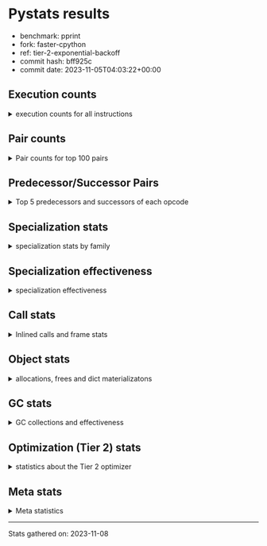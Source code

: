 
# Pystats results

- benchmark: pprint
- fork: faster-cpython
- ref: tier-2-exponential-backoff
- commit hash: bff925c
- commit date: 2023-11-05T04:03:22+00:00

## Execution counts

<details>
<summary> execution counts for all instructions </summary>

|Name | Count | Self | Cumulative | Miss ratio | 
|---|---:|---:|---:|---:|
| LOAD_FAST | 4,512,017,180 | 19.2% | 19.2% |  |
| STORE_FAST | 2,128,006,520 | 9.0% | 28.2% |  |
| LOAD_GLOBAL_BUILTIN | 1,904,005,020 | 8.1% | 36.3% |  |
| LOAD_CONST | 1,560,004,300 | 6.6% | 42.9% |  |
| POP_JUMP_IF_FALSE | 1,432,004,660 | 6.1% | 49.0% |  |
| TO_BOOL_BOOL | 1,304,001,760 | 5.5% | 54.5% |  |
| LOAD_FAST_LOAD_FAST | 1,120,006,420 | 4.8% | 59.3% |  |
| RETURN_VALUE | 704,000,560 | 3.0% | 62.3% |  |
| POP_JUMP_IF_TRUE | 648,000,480 | 2.8% | 65.0% |  |
| CALL_BUILTIN_FAST | 624,002,240 | 2.7% | 67.7% |  |
| CALL_BUILTIN_O | 568,000,880 | 2.4% | 70.1% |  |
| RESUME_CHECK | 552,002,580 | 2.3% | 72.4% |  |
| CALL_PY_EXACT_ARGS | 384,002,320 | 1.6% | 74.1% |  |
| LOAD_ATTR_METHOD_WITH_VALUES | 376,002,720 | 1.6% | 75.7% |  |
| POP_TOP | 368,001,260 | 1.6% | 77.2% |  |
| BUILD_TUPLE | 360,000,160 | 1.5% | 78.8% |  |
| LOAD_ATTR | 336,087,040 | 1.4% | 80.2% |  |
| LOAD_GLOBAL_MODULE | 312,000,900 | 1.3% | 81.5% |  |
| UNPACK_SEQUENCE_TUPLE | 311,999,940 | 1.3% | 82.8% |  |
| CONTAINS_OP | 288,001,460 | 1.2% | 84.1% |  |
| ENTER_EXECUTOR | 263,998,420 | 1.1% | 85.2% |  |
| PUSH_NULL | 256,001,340 | 1.1% | 86.3% |  |
| IS_OP | 240,000,560 | 1.0% | 87.3% |  |
| LOAD_ATTR_INSTANCE_VALUE | 232,000,660 | 1.0% | 88.3% |  |
| CALL_TYPE_1 | 192,000,780 | 0.8% | 89.1% |  |
| INTERPRETER_EXIT | 168,000,160 | 0.7% | 89.8% |  |
| LOAD_ATTR_METHOD_NO_DICT | 128,000,160 | 0.5% | 90.3% |  |
| EXTENDED_ARG | 120,000,160 | 0.5% | 90.9% |  |
| FOR_ITER_LIST | 112,582,340 | 0.5% | 91.3% | 27.4% |
| RETURN_CONST | 104,000,240 | 0.4% | 91.8% |  |
| CALL_METHOD_DESCRIPTOR_O | 104,000,180 | 0.4% | 92.2% |  |
| CALL | 96,027,540 | 0.4% | 92.6% |  |
| BINARY_OP | 96,025,120 | 0.4% | 93.0% |  |
| BINARY_OP_ADD_INT | 96,000,320 | 0.4% | 93.4% |  |
| DELETE_SUBSCR | 96,000,240 | 0.4% | 93.8% |  |
| GET_ITER | 96,000,160 | 0.4% | 94.3% |  |
| BUILD_LIST | 96,000,160 | 0.4% | 94.7% |  |
| STORE_SUBSCR_DICT | 96,000,140 | 0.4% | 95.1% |  |
| COPY | 96,000,080 | 0.4% | 95.5% |  |
| TO_BOOL_NONE | 96,000,080 | 0.4% | 95.9% |  |
| FORMAT_SIMPLE | 96,000,000 | 0.4% | 96.3% |  |
| CONVERT_VALUE | 96,000,000 | 0.4% | 96.7% |  |
| STORE_ATTR_SLOT | 95,999,960 | 0.4% | 97.1% |  |
| BINARY_SUBSCR_TUPLE_INT | 95,999,920 | 0.4% | 97.5% |  |
| COMPARE_OP_INT | 80,000,160 | 0.3% | 97.9% |  |
| TO_BOOL | 72,019,860 | 0.3% | 98.2% |  |
| CALL_LEN | 56,000,020 | 0.2% | 98.4% |  |
| FOR_ITER_TUPLE | 48,582,340 | 0.2% | 98.6% | 63.5% |
| JUMP_FORWARD | 48,000,240 | 0.2% | 98.8% |  |
| BUILD_STRING | 48,000,000 | 0.2% | 99.0% |  |
| LOAD_ATTR_SLOT | 47,999,920 | 0.2% | 99.2% |  |
| STORE_FAST_STORE_FAST | 32,000,480 | 0.1% | 99.4% |  |
| CALL_METHOD_DESCRIPTOR_NOARGS | 32,000,080 | 0.1% | 99.5% |  |
| NOP | 24,000,620 | 0.1% | 99.6% |  |
| UNPACK_SEQUENCE_TWO_TUPLE | 24,000,280 | 0.1% | 99.7% |  |
| TO_BOOL_LIST | 24,000,120 | 0.1% | 99.8% |  |
| CALL_KW | 24,000,000 | 0.1% | 99.9% |  |
| BINARY_OP_SUBTRACT_INT | 16,000,300 | 0.1% | 100.0% |  |
| LOAD_ATTR_METHOD_LAZY_DICT | 8,000,160 | 0.0% | 100.0% |  |
| LOAD_GLOBAL | 2,560 | 0.0% | 100.0% |  |
| JUMP_BACKWARD | 1,680 | 0.0% | 100.0% |  |
| UNPACK_SEQUENCE | 360 | 0.0% | 100.0% |  |
| RESUME | 340 | 0.0% | 100.0% |  |
| COMPARE_OP | 320 | 0.0% | 100.0% |  |
| LOAD_DEREF | 320 | 0.0% | 100.0% |  |
| LOAD_ATTR_MODULE | 240 | 0.0% | 100.0% |  |
| STORE_SUBSCR | 200 | 0.0% | 100.0% |  |
| BINARY_SUBSCR | 160 | 0.0% | 100.0% |  |
| CALL_FUNCTION_EX | 160 | 0.0% | 100.0% |  |
| COPY_FREE_VARS | 160 | 0.0% | 100.0% |  |
| FOR_ITER | 160 | 0.0% | 100.0% |  |
| BINARY_OP_SUBTRACT_FLOAT | 120 | 0.0% | 100.0% |  |
| CHECK_EXC_MATCH | 80 | 0.0% | 100.0% |  |
| POP_EXCEPT | 80 | 0.0% | 100.0% |  |
| PUSH_EXC_INFO | 80 | 0.0% | 100.0% |  |
| BUILD_MAP | 80 | 0.0% | 100.0% |  |
| POP_JUMP_IF_NONE | 80 | 0.0% | 100.0% |  |
| STORE_ATTR | 80 | 0.0% | 100.0% |  |
| BINARY_OP_ADD_UNICODE | 60 | 0.0% | 100.0% |  |
| CALL_METHOD_DESCRIPTOR_FAST | 60 | 0.0% | 100.0% |  |
| LOAD_ATTR_NONDESCRIPTOR_WITH_VALUES | 60 | 0.0% | 100.0% |  |


</details>

## Pair counts

<details>
<summary> Pair counts for top 100 pairs </summary>

|Pair | Count | Self | Cumulative | 
|---|---:|---:|---:|
| LOAD_GLOBAL_BUILTIN LOAD_FAST | 1,208,003,520 | 5.1% | 5.1% |
| STORE_FAST LOAD_FAST | 1,056,003,560 | 4.5% | 9.6% |
| LOAD_FAST LOAD_GLOBAL_BUILTIN | 696,001,080 | 3.0% | 12.6% |
| TO_BOOL_BOOL POP_JUMP_IF_FALSE | 680,001,700 | 2.9% | 15.5% |
| POP_JUMP_IF_FALSE LOAD_GLOBAL_BUILTIN | 648,000,600 | 2.8% | 18.2% |
| STORE_FAST STORE_FAST | 608,000,000 | 2.6% | 20.8% |
| LOAD_FAST TO_BOOL_BOOL | 536,000,180 | 2.3% | 23.1% |
| TO_BOOL_BOOL POP_JUMP_IF_TRUE | 527,999,940 | 2.2% | 25.3% |
| LOAD_FAST CALL_BUILTIN_O | 520,000,680 | 2.2% | 27.5% |
| POP_JUMP_IF_FALSE LOAD_FAST | 496,002,520 | 2.1% | 29.6% |
| CALL_BUILTIN_FAST TO_BOOL_BOOL | 456,000,840 | 1.9% | 31.6% |
| LOAD_GLOBAL_BUILTIN CALL_BUILTIN_FAST | 456,000,840 | 1.9% | 33.5% |
| LOAD_FAST LOAD_CONST | 432,001,320 | 1.8% | 35.3% |
| LOAD_CONST LOAD_CONST | 408,000,920 | 1.7% | 37.1% |
| CALL_PY_EXACT_ARGS RESUME_CHECK | 384,002,320 | 1.6% | 38.7% |
| LOAD_FAST LOAD_ATTR_METHOD_WITH_VALUES | 376,002,460 | 1.6% | 40.3% |
| POP_TOP LOAD_FAST | 360,000,860 | 1.5% | 41.8% |
| BUILD_TUPLE RETURN_VALUE | 360,000,160 | 1.5% | 43.4% |
| RETURN_VALUE RETURN_VALUE | 312,000,080 | 1.3% | 44.7% |
| RETURN_VALUE UNPACK_SEQUENCE_TUPLE | 311,999,800 | 1.3% | 46.0% |
| UNPACK_SEQUENCE_TUPLE STORE_FAST | 303,999,880 | 1.3% | 47.3% |
| CONTAINS_OP POP_JUMP_IF_FALSE | 288,001,460 | 1.2% | 48.5% |
| LOAD_ATTR_METHOD_WITH_VALUES LOAD_FAST_LOAD_FAST | 264,002,480 | 1.1% | 49.6% |
| LOAD_FAST_LOAD_FAST LOAD_FAST_LOAD_FAST | 264,001,240 | 1.1% | 50.8% |
| LOAD_FAST_LOAD_FAST CALL_PY_EXACT_ARGS | 264,001,220 | 1.1% | 51.9% |
| LOAD_CONST STORE_FAST | 264,000,720 | 1.1% | 53.0% |
| POP_JUMP_IF_TRUE LOAD_FAST | 264,000,160 | 1.1% | 54.1% |
| POP_JUMP_IF_TRUE ENTER_EXECUTOR | 263,998,320 | 1.1% | 55.2% |
| LOAD_FAST PUSH_NULL | 256,001,020 | 1.1% | 56.3% |
| PUSH_NULL LOAD_FAST | 256,000,620 | 1.1% | 57.4% |
| CALL_BUILTIN_O POP_TOP | 256,000,360 | 1.1% | 58.5% |
| LOAD_ATTR IS_OP | 240,000,560 | 1.0% | 59.5% |
| LOAD_GLOBAL_BUILTIN LOAD_ATTR | 240,000,400 | 1.0% | 60.5% |
| STORE_FAST LOAD_GLOBAL_BUILTIN | 224,000,680 | 1.0% | 61.5% |
| LOAD_ATTR_INSTANCE_VALUE TO_BOOL_BOOL | 216,000,260 | 0.9% | 62.4% |
| LOAD_CONST BUILD_TUPLE | 216,000,000 | 0.9% | 63.3% |
| CALL_BUILTIN_O LOAD_CONST | 215,999,920 | 0.9% | 64.3% |
| RESUME_CHECK LOAD_FAST | 192,001,280 | 0.8% | 65.1% |
| RESUME_CHECK LOAD_GLOBAL_BUILTIN | 192,001,180 | 0.8% | 65.9% |
| LOAD_FAST CALL_TYPE_1 | 192,000,720 | 0.8% | 66.7% |
| CALL_TYPE_1 STORE_FAST | 192,000,720 | 0.8% | 67.5% |
| LOAD_GLOBAL_MODULE CONTAINS_OP | 192,000,720 | 0.8% | 68.3% |
| LOAD_FAST LOAD_GLOBAL_MODULE | 192,000,680 | 0.8% | 69.1% |
| IS_OP POP_JUMP_IF_FALSE | 192,000,400 | 0.8% | 70.0% |
| LOAD_FAST LOAD_ATTR_INSTANCE_VALUE | 184,000,820 | 0.8% | 70.7% |
| CALL_BUILTIN_FAST STORE_FAST | 168,001,200 | 0.7% | 71.5% |
| LOAD_CONST CALL_BUILTIN_FAST | 168,000,680 | 0.7% | 72.2% |
| CACHE RESUME_CHECK | 168,000,000 | 0.7% | 72.9% |
| LOAD_FAST CALL_PY_EXACT_ARGS | 120,000,740 | 0.5% | 73.4% |
| EXTENDED_ARG POP_JUMP_IF_FALSE | 120,000,160 | 0.5% | 73.9% |
| LOAD_FAST_LOAD_FAST LOAD_FAST | 112,001,360 | 0.5% | 74.4% |
| LOAD_FAST LOAD_FAST_LOAD_FAST | 112,000,280 | 0.5% | 74.9% |
| LOAD_ATTR_METHOD_WITH_VALUES LOAD_FAST | 112,000,240 | 0.5% | 75.3% |
| LOAD_FAST CALL_METHOD_DESCRIPTOR_O | 103,999,960 | 0.4% | 75.8% |
| LOAD_FAST LOAD_ATTR | 96,001,560 | 0.4% | 76.2% |
| LOAD_FAST_LOAD_FAST CONTAINS_OP | 96,000,700 | 0.4% | 76.6% |
| LOAD_CONST LOAD_FAST_LOAD_FAST | 96,000,620 | 0.4% | 77.0% |
| POP_JUMP_IF_FALSE LOAD_CONST | 96,000,620 | 0.4% | 77.4% |
| CALL_BUILTIN_O STORE_FAST | 96,000,600 | 0.4% | 77.8% |
| STORE_FAST LOAD_CONST | 96,000,320 | 0.4% | 78.2% |
| LOAD_ATTR STORE_FAST | 96,000,280 | 0.4% | 78.6% |
| LOAD_FAST_LOAD_FAST DELETE_SUBSCR | 96,000,240 | 0.4% | 79.0% |
| BINARY_OP LOAD_FAST_LOAD_FAST | 96,000,180 | 0.4% | 79.4% |
| BUILD_LIST STORE_FAST | 96,000,160 | 0.4% | 79.8% |
| LOAD_FAST GET_ITER | 96,000,160 | 0.4% | 80.3% |
| LOAD_FAST_LOAD_FAST BUILD_TUPLE | 96,000,160 | 0.4% | 80.7% |
| POP_JUMP_IF_FALSE LOAD_FAST_LOAD_FAST | 96,000,160 | 0.4% | 81.1% |
| STORE_FAST BUILD_LIST | 96,000,160 | 0.4% | 81.5% |
| BINARY_OP_ADD_INT STORE_FAST | 96,000,140 | 0.4% | 81.9% |
| LOAD_CONST BINARY_OP_ADD_INT | 96,000,120 | 0.4% | 82.3% |
| TO_BOOL_BOOL EXTENDED_ARG | 96,000,120 | 0.4% | 82.7% |
| POP_JUMP_IF_FALSE POP_TOP | 96,000,080 | 0.4% | 83.1% |
| CALL_METHOD_DESCRIPTOR_O BINARY_OP | 96,000,080 | 0.4% | 83.5% |
| LOAD_ATTR_METHOD_NO_DICT LOAD_FAST | 96,000,080 | 0.4% | 83.9% |
| STORE_SUBSCR_DICT LOAD_CONST | 96,000,080 | 0.4% | 84.3% |
| TO_BOOL_NONE POP_JUMP_IF_FALSE | 96,000,080 | 0.4% | 84.7% |
| LOAD_FAST_LOAD_FAST STORE_SUBSCR_DICT | 96,000,040 | 0.4% | 85.1% |
| CONVERT_VALUE FORMAT_SIMPLE | 96,000,000 | 0.4% | 85.6% |
| LOAD_CONST LOAD_ATTR_METHOD_NO_DICT | 96,000,000 | 0.4% | 86.0% |
| LOAD_FAST CONVERT_VALUE | 96,000,000 | 0.4% | 86.4% |
| LOAD_FAST COPY | 96,000,000 | 0.4% | 86.8% |
| LOAD_FAST TO_BOOL_NONE | 96,000,000 | 0.4% | 87.2% |
| RETURN_CONST INTERPRETER_EXIT | 96,000,000 | 0.4% | 87.6% |
| RESUME_CHECK LOAD_FAST_LOAD_FAST | 95,999,960 | 0.4% | 88.0% |
| STORE_ATTR_SLOT RETURN_CONST | 95,999,960 | 0.4% | 88.4% |
| LOAD_FAST_LOAD_FAST STORE_ATTR_SLOT | 95,999,920 | 0.4% | 88.8% |
| BINARY_SUBSCR_TUPLE_INT CALL | 95,999,920 | 0.4% | 89.2% |
| LOAD_GLOBAL_MODULE LOAD_FAST | 95,999,920 | 0.4% | 89.6% |
| COPY TO_BOOL_BOOL | 95,999,840 | 0.4% | 90.0% |
| LOAD_CONST BINARY_SUBSCR_TUPLE_INT | 95,999,840 | 0.4% | 90.4% |
| FOR_ITER_LIST STORE_FAST | 72,290,800 | 0.3% | 90.8% |
| LOAD_FAST TO_BOOL | 72,000,760 | 0.3% | 91.1% |
| TO_BOOL POP_JUMP_IF_TRUE | 72,000,260 | 0.3% | 91.4% |
| DELETE_SUBSCR LOAD_FAST | 72,000,160 | 0.3% | 91.7% |
| RETURN_VALUE INTERPRETER_EXIT | 72,000,160 | 0.3% | 92.0% |
| POP_JUMP_IF_TRUE LOAD_CONST | 72,000,160 | 0.3% | 92.3% |
| ENTER_EXECUTOR LOAD_GLOBAL_BUILTIN | 71,999,800 | 0.3% | 92.6% |
| ENTER_EXECUTOR LOAD_FAST_LOAD_FAST | 71,999,600 | 0.3% | 92.9% |
| GET_ITER FOR_ITER_LIST | 69,963,620 | 0.3% | 93.2% |
| COMPARE_OP_INT POP_JUMP_IF_FALSE | 56,000,200 | 0.2% | 93.4% |


</details>

## Predecessor/Successor Pairs

<details>
<summary> Top 5 predecessors and successors of each opcode </summary>

### CACHE

<details>
<summary> Successors and predecessors for CACHE </summary>

|Successors | Count | Percentage | 
|---|---:|---:|
| RESUME_CHECK | 168,000,000 | 100.0% |
| RESUME | 160 | 0.0% |


</details>

### BINARY_SUBSCR

<details>
<summary> Successors and predecessors for BINARY_SUBSCR </summary>

|Predecessors | Count | Percentage | 
|---|---:|---:|
| LOAD_CONST | 160 | 100.0% |

|Successors | Count | Percentage | 
|---|---:|---:|
| CALL | 80 | 50.0% |
| BINARY_SUBSCR_TUPLE_INT | 80 | 50.0% |


</details>

### CHECK_EXC_MATCH

<details>
<summary> Successors and predecessors for CHECK_EXC_MATCH </summary>

|Predecessors | Count | Percentage | 
|---|---:|---:|
| LOAD_GLOBAL_BUILTIN | 60 | 75.0% |
| LOAD_GLOBAL | 20 | 25.0% |

|Successors | Count | Percentage | 
|---|---:|---:|
| POP_JUMP_IF_FALSE | 80 | 100.0% |


</details>

### DELETE_SUBSCR

<details>
<summary> Successors and predecessors for DELETE_SUBSCR </summary>

|Predecessors | Count | Percentage | 
|---|---:|---:|
| LOAD_FAST_LOAD_FAST | 96,000,240 | 100.0% |

|Successors | Count | Percentage | 
|---|---:|---:|
| LOAD_FAST | 72,000,160 | 75.0% |
| LOAD_CONST | 24,000,000 | 25.0% |
| RETURN_CONST | 80 | 0.0% |


</details>

### FORMAT_SIMPLE

<details>
<summary> Successors and predecessors for FORMAT_SIMPLE </summary>

|Predecessors | Count | Percentage | 
|---|---:|---:|
| CONVERT_VALUE | 96,000,000 | 100.0% |

|Successors | Count | Percentage | 
|---|---:|---:|
| BUILD_STRING | 48,000,000 | 50.0% |
| LOAD_CONST | 48,000,000 | 50.0% |


</details>

### GET_ITER

<details>
<summary> Successors and predecessors for GET_ITER </summary>

|Predecessors | Count | Percentage | 
|---|---:|---:|
| LOAD_FAST | 96,000,160 | 100.0% |

|Successors | Count | Percentage | 
|---|---:|---:|
| FOR_ITER_LIST | 69,963,620 | 72.9% |
| FOR_ITER_TUPLE | 26,036,420 | 27.1% |
| FOR_ITER | 120 | 0.0% |


</details>

### INTERPRETER_EXIT

<details>
<summary> Successors and predecessors for INTERPRETER_EXIT </summary>

|Predecessors | Count | Percentage | 
|---|---:|---:|
| RETURN_CONST | 96,000,000 | 57.1% |
| RETURN_VALUE | 72,000,160 | 42.9% |


</details>

### NOP

<details>
<summary> Successors and predecessors for NOP </summary>

|Predecessors | Count | Percentage | 
|---|---:|---:|
| RESUME_CHECK | 23,999,960 | 100.0% |
| STORE_FAST | 460 | 0.0% |
| POP_TOP | 160 | 0.0% |
| RESUME | 40 | 0.0% |

|Successors | Count | Percentage | 
|---|---:|---:|
| LOAD_FAST | 24,000,000 | 100.0% |
| LOAD_GLOBAL_BUILTIN | 380 | 0.0% |
| LOAD_DEREF | 160 | 0.0% |
| LOAD_GLOBAL | 80 | 0.0% |


</details>

### POP_EXCEPT

<details>
<summary> Successors and predecessors for POP_EXCEPT </summary>

|Predecessors | Count | Percentage | 
|---|---:|---:|
| STORE_FAST | 80 | 100.0% |

|Successors | Count | Percentage | 
|---|---:|---:|
| JUMP_BACKWARD | 80 | 100.0% |


</details>

### POP_TOP

<details>
<summary> Successors and predecessors for POP_TOP </summary>

|Predecessors | Count | Percentage | 
|---|---:|---:|
| CALL_BUILTIN_O | 256,000,360 | 69.6% |
| POP_JUMP_IF_FALSE | 96,000,080 | 26.1% |
| RETURN_CONST | 8,000,240 | 2.2% |
| CALL_METHOD_DESCRIPTOR_O | 8,000,100 | 2.2% |
| CALL | 480 | 0.0% |

|Successors | Count | Percentage | 
|---|---:|---:|
| LOAD_FAST | 360,000,860 | 97.8% |
| RETURN_CONST | 8,000,080 | 2.2% |
| NOP | 160 | 0.0% |
| LOAD_CONST | 80 | 0.0% |
| LOAD_FAST_LOAD_FAST | 80 | 0.0% |


</details>

### PUSH_EXC_INFO

<details>
<summary> Successors and predecessors for PUSH_EXC_INFO </summary>

|Predecessors | Count | Percentage | 
|---|---:|---:|
| ENTER_EXECUTOR | 80 | 100.0% |

|Successors | Count | Percentage | 
|---|---:|---:|
| LOAD_GLOBAL | 40 | 50.0% |
| LOAD_GLOBAL_BUILTIN | 40 | 50.0% |


</details>

### PUSH_NULL

<details>
<summary> Successors and predecessors for PUSH_NULL </summary>

|Predecessors | Count | Percentage | 
|---|---:|---:|
| LOAD_FAST | 256,001,020 | 100.0% |
| LOAD_DEREF | 160 | 0.0% |
| LOAD_ATTR_MODULE | 120 | 0.0% |
| LOAD_ATTR | 40 | 0.0% |

|Successors | Count | Percentage | 
|---|---:|---:|
| LOAD_FAST | 256,000,620 | 100.0% |
| CALL | 640 | 0.0% |
| LOAD_FAST_LOAD_FAST | 80 | 0.0% |


</details>

### RETURN_VALUE

<details>
<summary> Successors and predecessors for RETURN_VALUE </summary>

|Predecessors | Count | Percentage | 
|---|---:|---:|
| BUILD_TUPLE | 360,000,160 | 51.1% |
| RETURN_VALUE | 312,000,080 | 44.3% |
| COMPARE_OP_INT | 23,999,960 | 3.4% |
| LOAD_FAST | 8,000,240 | 1.1% |
| CALL_METHOD_DESCRIPTOR_NOARGS | 60 | 0.0% |

|Successors | Count | Percentage | 
|---|---:|---:|
| RETURN_VALUE | 312,000,080 | 44.3% |
| UNPACK_SEQUENCE_TUPLE | 311,999,800 | 44.3% |
| INTERPRETER_EXIT | 72,000,160 | 10.2% |
| STORE_FAST | 8,000,080 | 1.1% |
| UNPACK_SEQUENCE | 280 | 0.0% |


</details>

### STORE_SUBSCR

<details>
<summary> Successors and predecessors for STORE_SUBSCR </summary>

|Predecessors | Count | Percentage | 
|---|---:|---:|
| LOAD_FAST_LOAD_FAST | 200 | 100.0% |

|Successors | Count | Percentage | 
|---|---:|---:|
| STORE_SUBSCR_DICT | 100 | 50.0% |
| LOAD_CONST | 80 | 40.0% |
| LOAD_FAST | 20 | 10.0% |


</details>

### TO_BOOL

<details>
<summary> Successors and predecessors for TO_BOOL </summary>

|Predecessors | Count | Percentage | 
|---|---:|---:|
| LOAD_FAST | 72,000,760 | 100.0% |
| TO_BOOL | 18,340 | 0.0% |
| CALL | 200 | 0.0% |
| CALL_BUILTIN_FAST | 200 | 0.0% |
| COPY | 160 | 0.0% |

|Successors | Count | Percentage | 
|---|---:|---:|
| POP_JUMP_IF_TRUE | 72,000,260 | 100.0% |
| TO_BOOL | 18,340 | 0.0% |
| TO_BOOL_BOOL | 640 | 0.0% |
| POP_JUMP_IF_FALSE | 460 | 0.0% |
| TO_BOOL_NONE | 80 | 0.0% |


</details>

### BINARY_OP

<details>
<summary> Successors and predecessors for BINARY_OP </summary>

|Predecessors | Count | Percentage | 
|---|---:|---:|
| CALL_METHOD_DESCRIPTOR_O | 96,000,080 | 100.0% |
| BINARY_OP | 24,280 | 0.0% |
| LOAD_CONST | 280 | 0.0% |
| LOAD_FAST | 280 | 0.0% |
| CALL | 80 | 0.0% |

|Successors | Count | Percentage | 
|---|---:|---:|
| LOAD_FAST_LOAD_FAST | 96,000,180 | 100.0% |
| BINARY_OP | 24,280 | 0.0% |
| STORE_FAST | 220 | 0.0% |
| BINARY_OP_ADD_INT | 160 | 0.0% |
| BINARY_OP_SUBTRACT_INT | 100 | 0.0% |


</details>

### BUILD_LIST

<details>
<summary> Successors and predecessors for BUILD_LIST </summary>

|Predecessors | Count | Percentage | 
|---|---:|---:|
| STORE_FAST | 96,000,160 | 100.0% |

|Successors | Count | Percentage | 
|---|---:|---:|
| STORE_FAST | 96,000,160 | 100.0% |


</details>

### BUILD_MAP

<details>
<summary> Successors and predecessors for BUILD_MAP </summary>

|Predecessors | Count | Percentage | 
|---|---:|---:|
| LOAD_CONST | 80 | 100.0% |

|Successors | Count | Percentage | 
|---|---:|---:|
| LOAD_CONST | 80 | 100.0% |


</details>

### BUILD_STRING

<details>
<summary> Successors and predecessors for BUILD_STRING </summary>

|Predecessors | Count | Percentage | 
|---|---:|---:|
| FORMAT_SIMPLE | 48,000,000 | 100.0% |

|Successors | Count | Percentage | 
|---|---:|---:|
| CALL_BUILTIN_O | 47,999,920 | 100.0% |
| CALL | 80 | 0.0% |


</details>

### BUILD_TUPLE

<details>
<summary> Successors and predecessors for BUILD_TUPLE </summary>

|Predecessors | Count | Percentage | 
|---|---:|---:|
| LOAD_CONST | 216,000,000 | 60.0% |
| LOAD_FAST_LOAD_FAST | 96,000,160 | 26.7% |
| CALL | 48,000,000 | 13.3% |

|Successors | Count | Percentage | 
|---|---:|---:|
| RETURN_VALUE | 360,000,160 | 100.0% |


</details>

### CALL

<details>
<summary> Successors and predecessors for CALL </summary>

|Predecessors | Count | Percentage | 
|---|---:|---:|
| BINARY_SUBSCR_TUPLE_INT | 95,999,920 | 100.0% |
| CALL | 24,380 | 0.0% |
| LOAD_FAST | 1,200 | 0.0% |
| PUSH_NULL | 640 | 0.0% |
| LOAD_FAST_LOAD_FAST | 320 | 0.0% |

|Successors | Count | Percentage | 
|---|---:|---:|
| BUILD_TUPLE | 48,000,000 | 50.0% |
| LOAD_GLOBAL_MODULE | 47,999,920 | 50.0% |
| CALL | 24,380 | 0.0% |
| STORE_FAST | 500 | 0.0% |
| POP_TOP | 480 | 0.0% |


</details>

### CALL_FUNCTION_EX

<details>
<summary> Successors and predecessors for CALL_FUNCTION_EX </summary>

|Predecessors | Count | Percentage | 
|---|---:|---:|
| LOAD_FAST | 160 | 100.0% |

|Successors | Count | Percentage | 
|---|---:|---:|
| COPY_FREE_VARS | 160 | 100.0% |


</details>

### CALL_KW

<details>
<summary> Successors and predecessors for CALL_KW </summary>

|Predecessors | Count | Percentage | 
|---|---:|---:|
| LOAD_CONST | 24,000,000 | 100.0% |

|Successors | Count | Percentage | 
|---|---:|---:|
| STORE_FAST | 24,000,000 | 100.0% |


</details>

### COMPARE_OP

<details>
<summary> Successors and predecessors for COMPARE_OP </summary>

|Predecessors | Count | Percentage | 
|---|---:|---:|
| LOAD_CONST | 200 | 62.5% |
| LOAD_ATTR | 40 | 12.5% |
| LOAD_FAST | 40 | 12.5% |
| LOAD_ATTR_SLOT | 40 | 12.5% |

|Successors | Count | Percentage | 
|---|---:|---:|
| COMPARE_OP_INT | 160 | 50.0% |
| POP_JUMP_IF_FALSE | 120 | 37.5% |
| RETURN_VALUE | 40 | 12.5% |


</details>

### CONTAINS_OP

<details>
<summary> Successors and predecessors for CONTAINS_OP </summary>

|Predecessors | Count | Percentage | 
|---|---:|---:|
| LOAD_GLOBAL_MODULE | 192,000,720 | 66.7% |
| LOAD_FAST_LOAD_FAST | 96,000,700 | 33.3% |
| LOAD_GLOBAL | 40 | 0.0% |

|Successors | Count | Percentage | 
|---|---:|---:|
| POP_JUMP_IF_FALSE | 288,001,460 | 100.0% |


</details>

### CONVERT_VALUE

<details>
<summary> Successors and predecessors for CONVERT_VALUE </summary>

|Predecessors | Count | Percentage | 
|---|---:|---:|
| LOAD_FAST | 96,000,000 | 100.0% |

|Successors | Count | Percentage | 
|---|---:|---:|
| FORMAT_SIMPLE | 96,000,000 | 100.0% |


</details>

### COPY

<details>
<summary> Successors and predecessors for COPY </summary>

|Predecessors | Count | Percentage | 
|---|---:|---:|
| LOAD_FAST | 96,000,000 | 100.0% |
| BINARY_OP_ADD_INT | 60 | 0.0% |
| BINARY_OP | 20 | 0.0% |

|Successors | Count | Percentage | 
|---|---:|---:|
| TO_BOOL_BOOL | 95,999,840 | 100.0% |
| TO_BOOL | 160 | 0.0% |
| STORE_FAST_STORE_FAST | 80 | 0.0% |


</details>

### COPY_FREE_VARS

<details>
<summary> Successors and predecessors for COPY_FREE_VARS </summary>

|Predecessors | Count | Percentage | 
|---|---:|---:|
| CALL_FUNCTION_EX | 160 | 100.0% |

|Successors | Count | Percentage | 
|---|---:|---:|
| RESUME_CHECK | 120 | 75.0% |
| RESUME | 40 | 25.0% |


</details>

### ENTER_EXECUTOR

<details>
<summary> Successors and predecessors for ENTER_EXECUTOR </summary>

|Predecessors | Count | Percentage | 
|---|---:|---:|
| POP_JUMP_IF_TRUE | 263,998,320 | 100.0% |
| JUMP_BACKWARD | 100 | 0.0% |

|Successors | Count | Percentage | 
|---|---:|---:|
| LOAD_GLOBAL_BUILTIN | 71,999,800 | 27.3% |
| LOAD_FAST_LOAD_FAST | 71,999,600 | 27.3% |
| LOAD_ATTR_INSTANCE_VALUE | 47,999,600 | 18.2% |
| FOR_ITER_LIST | 42,036,300 | 15.9% |
| FOR_ITER_TUPLE | 21,963,500 | 8.3% |


</details>

### EXTENDED_ARG

<details>
<summary> Successors and predecessors for EXTENDED_ARG </summary>

|Predecessors | Count | Percentage | 
|---|---:|---:|
| TO_BOOL_BOOL | 96,000,120 | 80.0% |
| IS_OP | 24,000,000 | 20.0% |
| TO_BOOL | 40 | 0.0% |

|Successors | Count | Percentage | 
|---|---:|---:|
| POP_JUMP_IF_FALSE | 120,000,160 | 100.0% |


</details>

### FOR_ITER

<details>
<summary> Successors and predecessors for FOR_ITER </summary>

|Predecessors | Count | Percentage | 
|---|---:|---:|
| GET_ITER | 120 | 75.0% |
| JUMP_BACKWARD | 40 | 25.0% |

|Successors | Count | Percentage | 
|---|---:|---:|
| STORE_FAST | 40 | 25.0% |
| UNPACK_SEQUENCE | 40 | 25.0% |
| FOR_ITER_LIST | 40 | 25.0% |
| FOR_ITER_TUPLE | 40 | 25.0% |


</details>

### IS_OP

<details>
<summary> Successors and predecessors for IS_OP </summary>

|Predecessors | Count | Percentage | 
|---|---:|---:|
| LOAD_ATTR | 240,000,560 | 100.0% |

|Successors | Count | Percentage | 
|---|---:|---:|
| POP_JUMP_IF_FALSE | 192,000,400 | 80.0% |
| POP_JUMP_IF_TRUE | 24,000,160 | 10.0% |
| EXTENDED_ARG | 24,000,000 | 10.0% |


</details>

### JUMP_BACKWARD

<details>
<summary> Successors and predecessors for JUMP_BACKWARD </summary>

|Predecessors | Count | Percentage | 
|---|---:|---:|
| POP_JUMP_IF_TRUE | 1,600 | 95.2% |
| POP_EXCEPT | 80 | 4.8% |

|Successors | Count | Percentage | 
|---|---:|---:|
| FOR_ITER_TUPLE | 600 | 35.7% |
| FOR_ITER_LIST | 560 | 33.3% |
| LOAD_FAST | 380 | 22.6% |
| ENTER_EXECUTOR | 100 | 6.0% |
| FOR_ITER | 40 | 2.4% |


</details>

### JUMP_FORWARD

<details>
<summary> Successors and predecessors for JUMP_FORWARD </summary>

|Predecessors | Count | Percentage | 
|---|---:|---:|
| STORE_FAST | 48,000,160 | 100.0% |
| LOAD_FAST | 80 | 0.0% |

|Successors | Count | Percentage | 
|---|---:|---:|
| LOAD_GLOBAL_BUILTIN | 24,000,120 | 50.0% |
| LOAD_FAST | 24,000,000 | 50.0% |
| LOAD_FAST_LOAD_FAST | 80 | 0.0% |
| LOAD_GLOBAL | 40 | 0.0% |


</details>

### LOAD_ATTR

<details>
<summary> Successors and predecessors for LOAD_ATTR </summary>

|Predecessors | Count | Percentage | 
|---|---:|---:|
| LOAD_GLOBAL_BUILTIN | 240,000,400 | 71.4% |
| LOAD_FAST | 96,001,560 | 28.6% |
| LOAD_ATTR | 84,420 | 0.0% |
| LOAD_GLOBAL | 240 | 0.0% |
| LOAD_CONST | 160 | 0.0% |

|Successors | Count | Percentage | 
|---|---:|---:|
| IS_OP | 240,000,560 | 71.4% |
| STORE_FAST | 96,000,280 | 28.6% |
| LOAD_ATTR | 84,420 | 0.0% |
| LOAD_ATTR_METHOD_WITH_VALUES | 260 | 0.0% |
| LOAD_FAST | 240 | 0.0% |


</details>

### LOAD_CONST

<details>
<summary> Successors and predecessors for LOAD_CONST </summary>

|Predecessors | Count | Percentage | 
|---|---:|---:|
| LOAD_FAST | 432,001,320 | 27.7% |
| LOAD_CONST | 408,000,920 | 26.2% |
| CALL_BUILTIN_O | 215,999,920 | 13.8% |
| POP_JUMP_IF_FALSE | 96,000,620 | 6.2% |
| STORE_FAST | 96,000,320 | 6.2% |

|Successors | Count | Percentage | 
|---|---:|---:|
| LOAD_CONST | 408,000,920 | 26.2% |
| STORE_FAST | 264,000,720 | 16.9% |
| BUILD_TUPLE | 216,000,000 | 13.8% |
| CALL_BUILTIN_FAST | 168,000,680 | 10.8% |
| LOAD_FAST_LOAD_FAST | 96,000,620 | 6.2% |


</details>

### LOAD_DEREF

<details>
<summary> Successors and predecessors for LOAD_DEREF </summary>

|Predecessors | Count | Percentage | 
|---|---:|---:|
| NOP | 160 | 50.0% |
| STORE_FAST | 160 | 50.0% |

|Successors | Count | Percentage | 
|---|---:|---:|
| PUSH_NULL | 160 | 50.0% |
| STORE_FAST | 160 | 50.0% |


</details>

### LOAD_FAST

<details>
<summary> Successors and predecessors for LOAD_FAST </summary>

|Predecessors | Count | Percentage | 
|---|---:|---:|
| LOAD_GLOBAL_BUILTIN | 1,208,003,520 | 26.8% |
| STORE_FAST | 1,056,003,560 | 23.4% |
| POP_JUMP_IF_FALSE | 496,002,520 | 11.0% |
| POP_TOP | 360,000,860 | 8.0% |
| POP_JUMP_IF_TRUE | 264,000,160 | 5.9% |

|Successors | Count | Percentage | 
|---|---:|---:|
| LOAD_GLOBAL_BUILTIN | 696,001,080 | 15.4% |
| TO_BOOL_BOOL | 536,000,180 | 11.9% |
| CALL_BUILTIN_O | 520,000,680 | 11.5% |
| LOAD_CONST | 432,001,320 | 9.6% |
| LOAD_ATTR_METHOD_WITH_VALUES | 376,002,460 | 8.3% |


</details>

### LOAD_FAST_LOAD_FAST

<details>
<summary> Successors and predecessors for LOAD_FAST_LOAD_FAST </summary>

|Predecessors | Count | Percentage | 
|---|---:|---:|
| LOAD_ATTR_METHOD_WITH_VALUES | 264,002,480 | 23.6% |
| LOAD_FAST_LOAD_FAST | 264,001,240 | 23.6% |
| LOAD_FAST | 112,000,280 | 10.0% |
| LOAD_CONST | 96,000,620 | 8.6% |
| BINARY_OP | 96,000,180 | 8.6% |

|Successors | Count | Percentage | 
|---|---:|---:|
| LOAD_FAST_LOAD_FAST | 264,001,240 | 23.6% |
| CALL_PY_EXACT_ARGS | 264,001,220 | 23.6% |
| LOAD_FAST | 112,001,360 | 10.0% |
| CONTAINS_OP | 96,000,700 | 8.6% |
| DELETE_SUBSCR | 96,000,240 | 8.6% |


</details>

### LOAD_GLOBAL

<details>
<summary> Successors and predecessors for LOAD_GLOBAL </summary>

|Predecessors | Count | Percentage | 
|---|---:|---:|
| LOAD_FAST | 800 | 31.2% |
| POP_JUMP_IF_FALSE | 680 | 26.6% |
| STORE_FAST | 160 | 6.2% |
| RESUME | 160 | 6.2% |
| RESUME_CHECK | 160 | 6.2% |

|Successors | Count | Percentage | 
|---|---:|---:|
| LOAD_GLOBAL_BUILTIN | 1,020 | 39.8% |
| LOAD_FAST | 720 | 28.1% |
| LOAD_GLOBAL_MODULE | 260 | 10.2% |
| LOAD_ATTR | 240 | 9.4% |
| CALL | 220 | 8.6% |


</details>

### POP_JUMP_IF_FALSE

<details>
<summary> Successors and predecessors for POP_JUMP_IF_FALSE </summary>

|Predecessors | Count | Percentage | 
|---|---:|---:|
| TO_BOOL_BOOL | 680,001,700 | 47.5% |
| CONTAINS_OP | 288,001,460 | 20.1% |
| IS_OP | 192,000,400 | 13.4% |
| EXTENDED_ARG | 120,000,160 | 8.4% |
| TO_BOOL_NONE | 96,000,080 | 6.7% |

|Successors | Count | Percentage | 
|---|---:|---:|
| LOAD_GLOBAL_BUILTIN | 648,000,600 | 45.3% |
| LOAD_FAST | 496,002,520 | 34.6% |
| LOAD_CONST | 96,000,620 | 6.7% |
| LOAD_FAST_LOAD_FAST | 96,000,160 | 6.7% |
| POP_TOP | 96,000,080 | 6.7% |


</details>

### POP_JUMP_IF_NONE

<details>
<summary> Successors and predecessors for POP_JUMP_IF_NONE </summary>

|Predecessors | Count | Percentage | 
|---|---:|---:|
| LOAD_FAST | 80 | 100.0% |

|Successors | Count | Percentage | 
|---|---:|---:|
| LOAD_CONST | 80 | 100.0% |


</details>

### POP_JUMP_IF_TRUE

<details>
<summary> Successors and predecessors for POP_JUMP_IF_TRUE </summary>

|Predecessors | Count | Percentage | 
|---|---:|---:|
| TO_BOOL_BOOL | 527,999,940 | 81.5% |
| TO_BOOL | 72,000,260 | 11.1% |
| IS_OP | 24,000,160 | 3.7% |
| TO_BOOL_LIST | 24,000,120 | 3.7% |

|Successors | Count | Percentage | 
|---|---:|---:|
| LOAD_FAST | 264,000,160 | 40.7% |
| ENTER_EXECUTOR | 263,998,320 | 40.7% |
| LOAD_CONST | 72,000,160 | 11.1% |
| LOAD_GLOBAL_BUILTIN | 48,000,040 | 7.4% |
| JUMP_BACKWARD | 1,600 | 0.0% |


</details>

### RETURN_CONST

<details>
<summary> Successors and predecessors for RETURN_CONST </summary>

|Predecessors | Count | Percentage | 
|---|---:|---:|
| STORE_ATTR_SLOT | 95,999,960 | 92.3% |
| POP_TOP | 8,000,080 | 7.7% |
| DELETE_SUBSCR | 80 | 0.0% |
| POP_JUMP_IF_TRUE | 80 | 0.0% |
| STORE_ATTR | 40 | 0.0% |

|Successors | Count | Percentage | 
|---|---:|---:|
| INTERPRETER_EXIT | 96,000,000 | 92.3% |
| POP_TOP | 8,000,240 | 7.7% |


</details>

### STORE_ATTR

<details>
<summary> Successors and predecessors for STORE_ATTR </summary>

|Predecessors | Count | Percentage | 
|---|---:|---:|
| LOAD_FAST_LOAD_FAST | 80 | 100.0% |

|Successors | Count | Percentage | 
|---|---:|---:|
| RETURN_CONST | 40 | 50.0% |
| STORE_ATTR_SLOT | 40 | 50.0% |


</details>

### STORE_FAST

<details>
<summary> Successors and predecessors for STORE_FAST </summary>

|Predecessors | Count | Percentage | 
|---|---:|---:|
| STORE_FAST | 608,000,000 | 28.6% |
| UNPACK_SEQUENCE_TUPLE | 303,999,880 | 14.3% |
| LOAD_CONST | 264,000,720 | 12.4% |
| CALL_TYPE_1 | 192,000,720 | 9.0% |
| CALL_BUILTIN_FAST | 168,001,200 | 7.9% |

|Successors | Count | Percentage | 
|---|---:|---:|
| LOAD_FAST | 1,056,003,560 | 49.6% |
| STORE_FAST | 608,000,000 | 28.6% |
| LOAD_GLOBAL_BUILTIN | 224,000,680 | 10.5% |
| LOAD_CONST | 96,000,320 | 4.5% |
| BUILD_LIST | 96,000,160 | 4.5% |


</details>

### STORE_FAST_STORE_FAST

<details>
<summary> Successors and predecessors for STORE_FAST_STORE_FAST </summary>

|Predecessors | Count | Percentage | 
|---|---:|---:|
| UNPACK_SEQUENCE_TWO_TUPLE | 24,000,280 | 75.0% |
| UNPACK_SEQUENCE_TUPLE | 8,000,060 | 25.0% |
| COPY | 80 | 0.0% |
| UNPACK_SEQUENCE | 60 | 0.0% |

|Successors | Count | Percentage | 
|---|---:|---:|
| LOAD_FAST | 24,000,320 | 75.0% |
| STORE_FAST | 8,000,080 | 25.0% |
| LOAD_GLOBAL | 40 | 0.0% |
| LOAD_GLOBAL_BUILTIN | 40 | 0.0% |


</details>

### UNPACK_SEQUENCE

<details>
<summary> Successors and predecessors for UNPACK_SEQUENCE </summary>

|Predecessors | Count | Percentage | 
|---|---:|---:|
| RETURN_VALUE | 280 | 77.8% |
| FOR_ITER | 40 | 11.1% |
| FOR_ITER_LIST | 40 | 11.1% |

|Successors | Count | Percentage | 
|---|---:|---:|
| UNPACK_SEQUENCE_TUPLE | 140 | 38.9% |
| STORE_FAST | 120 | 33.3% |
| STORE_FAST_STORE_FAST | 60 | 16.7% |
| UNPACK_SEQUENCE_TWO_TUPLE | 40 | 11.1% |


</details>

### RESUME

<details>
<summary> Successors and predecessors for RESUME </summary>

|Predecessors | Count | Percentage | 
|---|---:|---:|
| CACHE | 160 | 47.1% |
| CALL | 140 | 41.2% |
| COPY_FREE_VARS | 40 | 11.8% |

|Successors | Count | Percentage | 
|---|---:|---:|
| LOAD_GLOBAL | 160 | 47.1% |
| LOAD_FAST | 100 | 29.4% |
| NOP | 40 | 11.8% |
| LOAD_FAST_LOAD_FAST | 40 | 11.8% |


</details>

### BINARY_OP_ADD_INT

<details>
<summary> Successors and predecessors for BINARY_OP_ADD_INT </summary>

|Predecessors | Count | Percentage | 
|---|---:|---:|
| LOAD_CONST | 96,000,120 | 100.0% |
| BINARY_OP | 160 | 0.0% |
| LOAD_ATTR_INSTANCE_VALUE | 40 | 0.0% |

|Successors | Count | Percentage | 
|---|---:|---:|
| STORE_FAST | 96,000,140 | 100.0% |
| COPY | 60 | 0.0% |
| LOAD_FAST_LOAD_FAST | 60 | 0.0% |
| CALL_PY_EXACT_ARGS | 40 | 0.0% |
| CALL | 20 | 0.0% |


</details>

### BINARY_OP_ADD_UNICODE

<details>
<summary> Successors and predecessors for BINARY_OP_ADD_UNICODE </summary>

|Predecessors | Count | Percentage | 
|---|---:|---:|
| BINARY_OP | 60 | 100.0% |

|Successors | Count | Percentage | 
|---|---:|---:|
| STORE_FAST | 60 | 100.0% |


</details>

### BINARY_OP_SUBTRACT_FLOAT

<details>
<summary> Successors and predecessors for BINARY_OP_SUBTRACT_FLOAT </summary>

|Predecessors | Count | Percentage | 
|---|---:|---:|
| LOAD_FAST | 80 | 66.7% |
| BINARY_OP | 40 | 33.3% |

|Successors | Count | Percentage | 
|---|---:|---:|
| STORE_FAST | 120 | 100.0% |


</details>

### BINARY_OP_SUBTRACT_INT

<details>
<summary> Successors and predecessors for BINARY_OP_SUBTRACT_INT </summary>

|Predecessors | Count | Percentage | 
|---|---:|---:|
| LOAD_FAST | 16,000,120 | 100.0% |
| BINARY_OP | 100 | 0.0% |
| LOAD_FAST_LOAD_FAST | 80 | 0.0% |

|Successors | Count | Percentage | 
|---|---:|---:|
| STORE_FAST | 8,000,180 | 50.0% |
| LOAD_FAST | 8,000,060 | 50.0% |
| LOAD_CONST | 60 | 0.0% |


</details>

### BINARY_SUBSCR_TUPLE_INT

<details>
<summary> Successors and predecessors for BINARY_SUBSCR_TUPLE_INT </summary>

|Predecessors | Count | Percentage | 
|---|---:|---:|
| LOAD_CONST | 95,999,840 | 100.0% |
| BINARY_SUBSCR | 80 | 0.0% |

|Successors | Count | Percentage | 
|---|---:|---:|
| CALL | 95,999,920 | 100.0% |


</details>

### CALL_BUILTIN_FAST

<details>
<summary> Successors and predecessors for CALL_BUILTIN_FAST </summary>

|Predecessors | Count | Percentage | 
|---|---:|---:|
| LOAD_GLOBAL_BUILTIN | 456,000,840 | 73.1% |
| LOAD_CONST | 168,000,680 | 26.9% |
| LOAD_FAST | 420 | 0.0% |
| CALL | 300 | 0.0% |

|Successors | Count | Percentage | 
|---|---:|---:|
| TO_BOOL_BOOL | 456,000,840 | 73.1% |
| STORE_FAST | 168,001,200 | 26.9% |
| TO_BOOL | 200 | 0.0% |


</details>

### CALL_BUILTIN_O

<details>
<summary> Successors and predecessors for CALL_BUILTIN_O </summary>

|Predecessors | Count | Percentage | 
|---|---:|---:|
| LOAD_FAST | 520,000,680 | 91.5% |
| BUILD_STRING | 47,999,920 | 8.5% |
| CALL | 280 | 0.0% |

|Successors | Count | Percentage | 
|---|---:|---:|
| POP_TOP | 256,000,360 | 45.1% |
| LOAD_CONST | 215,999,920 | 38.0% |
| STORE_FAST | 96,000,600 | 16.9% |


</details>

### CALL_LEN

<details>
<summary> Successors and predecessors for CALL_LEN </summary>

|Predecessors | Count | Percentage | 
|---|---:|---:|
| LOAD_FAST | 55,999,960 | 100.0% |
| CALL | 60 | 0.0% |

|Successors | Count | Percentage | 
|---|---:|---:|
| LOAD_CONST | 47,999,960 | 85.7% |
| LOAD_FAST | 8,000,060 | 14.3% |


</details>

### CALL_METHOD_DESCRIPTOR_FAST

<details>
<summary> Successors and predecessors for CALL_METHOD_DESCRIPTOR_FAST </summary>

|Predecessors | Count | Percentage | 
|---|---:|---:|
| LOAD_CONST | 40 | 66.7% |
| CALL | 20 | 33.3% |

|Successors | Count | Percentage | 
|---|---:|---:|
| STORE_FAST | 60 | 100.0% |


</details>

### CALL_METHOD_DESCRIPTOR_NOARGS

<details>
<summary> Successors and predecessors for CALL_METHOD_DESCRIPTOR_NOARGS </summary>

|Predecessors | Count | Percentage | 
|---|---:|---:|
| LOAD_ATTR_METHOD_NO_DICT | 31,999,960 | 100.0% |
| CALL | 80 | 0.0% |
| LOAD_ATTR_METHOD_LAZY_DICT | 40 | 0.0% |

|Successors | Count | Percentage | 
|---|---:|---:|
| LOAD_GLOBAL_MODULE | 23,999,920 | 75.0% |
| LOAD_FAST | 8,000,060 | 25.0% |
| RETURN_VALUE | 60 | 0.0% |
| LOAD_GLOBAL | 40 | 0.0% |


</details>

### CALL_METHOD_DESCRIPTOR_O

<details>
<summary> Successors and predecessors for CALL_METHOD_DESCRIPTOR_O </summary>

|Predecessors | Count | Percentage | 
|---|---:|---:|
| LOAD_FAST | 103,999,960 | 100.0% |
| CALL | 140 | 0.0% |
| LOAD_CONST | 80 | 0.0% |

|Successors | Count | Percentage | 
|---|---:|---:|
| BINARY_OP | 96,000,080 | 92.3% |
| POP_TOP | 8,000,100 | 7.7% |


</details>

### CALL_PY_EXACT_ARGS

<details>
<summary> Successors and predecessors for CALL_PY_EXACT_ARGS </summary>

|Predecessors | Count | Percentage | 
|---|---:|---:|
| LOAD_FAST_LOAD_FAST | 264,001,220 | 68.7% |
| LOAD_FAST | 120,000,740 | 31.3% |
| CALL | 280 | 0.0% |
| LOAD_CONST | 40 | 0.0% |
| BINARY_OP_ADD_INT | 40 | 0.0% |

|Successors | Count | Percentage | 
|---|---:|---:|
| RESUME_CHECK | 384,002,320 | 100.0% |


</details>

### CALL_TYPE_1

<details>
<summary> Successors and predecessors for CALL_TYPE_1 </summary>

|Predecessors | Count | Percentage | 
|---|---:|---:|
| LOAD_FAST | 192,000,720 | 100.0% |
| CALL | 60 | 0.0% |

|Successors | Count | Percentage | 
|---|---:|---:|
| STORE_FAST | 192,000,720 | 100.0% |
| LOAD_ATTR | 60 | 0.0% |


</details>

### COMPARE_OP_INT

<details>
<summary> Successors and predecessors for COMPARE_OP_INT </summary>

|Predecessors | Count | Percentage | 
|---|---:|---:|
| LOAD_CONST | 48,000,040 | 60.0% |
| LOAD_ATTR_SLOT | 23,999,920 | 30.0% |
| LOAD_FAST | 8,000,040 | 10.0% |
| COMPARE_OP | 160 | 0.0% |

|Successors | Count | Percentage | 
|---|---:|---:|
| POP_JUMP_IF_FALSE | 56,000,200 | 70.0% |
| RETURN_VALUE | 23,999,960 | 30.0% |


</details>

### FOR_ITER_LIST

<details>
<summary> Successors and predecessors for FOR_ITER_LIST </summary>

|Predecessors | Count | Percentage | 
|---|---:|---:|
| GET_ITER | 69,963,620 | 62.1% |
| ENTER_EXECUTOR | 42,036,300 | 37.3% |
| FOR_ITER_TUPLE | 581,820 | 0.5% |
| JUMP_BACKWARD | 560 | 0.0% |
| FOR_ITER | 40 | 0.0% |

|Successors | Count | Percentage | 
|---|---:|---:|
| STORE_FAST | 72,290,800 | 64.2% |
| UNPACK_SEQUENCE_TWO_TUPLE | 24,000,240 | 21.3% |
| LOAD_FAST_LOAD_FAST | 15,709,480 | 14.0% |
| FOR_ITER_TUPLE | 581,780 | 0.5% |
| UNPACK_SEQUENCE | 40 | 0.0% |


</details>

### FOR_ITER_TUPLE

<details>
<summary> Successors and predecessors for FOR_ITER_TUPLE </summary>

|Predecessors | Count | Percentage | 
|---|---:|---:|
| GET_ITER | 26,036,420 | 53.6% |
| ENTER_EXECUTOR | 21,963,500 | 45.2% |
| FOR_ITER_LIST | 581,780 | 1.2% |
| JUMP_BACKWARD | 600 | 0.0% |
| FOR_ITER | 40 | 0.0% |

|Successors | Count | Percentage | 
|---|---:|---:|
| STORE_FAST | 39,709,440 | 81.7% |
| LOAD_FAST_LOAD_FAST | 8,291,080 | 17.1% |
| FOR_ITER_LIST | 581,820 | 1.2% |


</details>

### LOAD_ATTR_INSTANCE_VALUE

<details>
<summary> Successors and predecessors for LOAD_ATTR_INSTANCE_VALUE </summary>

|Predecessors | Count | Percentage | 
|---|---:|---:|
| LOAD_FAST | 184,000,820 | 79.3% |
| ENTER_EXECUTOR | 47,999,600 | 20.7% |
| LOAD_ATTR | 200 | 0.0% |
| LOAD_FAST_LOAD_FAST | 40 | 0.0% |

|Successors | Count | Percentage | 
|---|---:|---:|
| TO_BOOL_BOOL | 216,000,260 | 93.1% |
| LOAD_FAST | 16,000,180 | 6.9% |
| TO_BOOL | 100 | 0.0% |
| LOAD_CONST | 60 | 0.0% |
| BINARY_OP_ADD_INT | 40 | 0.0% |


</details>

### LOAD_ATTR_METHOD_LAZY_DICT

<details>
<summary> Successors and predecessors for LOAD_ATTR_METHOD_LAZY_DICT </summary>

|Predecessors | Count | Percentage | 
|---|---:|---:|
| LOAD_FAST | 8,000,080 | 100.0% |
| LOAD_ATTR | 80 | 0.0% |

|Successors | Count | Percentage | 
|---|---:|---:|
| LOAD_FAST | 7,999,980 | 100.0% |
| LOAD_CONST | 120 | 0.0% |
| CALL_METHOD_DESCRIPTOR_NOARGS | 40 | 0.0% |
| CALL | 20 | 0.0% |


</details>

### LOAD_ATTR_METHOD_NO_DICT

<details>
<summary> Successors and predecessors for LOAD_ATTR_METHOD_NO_DICT </summary>

|Predecessors | Count | Percentage | 
|---|---:|---:|
| LOAD_CONST | 96,000,000 | 75.0% |
| LOAD_FAST | 23,999,920 | 18.7% |
| ENTER_EXECUTOR | 7,999,540 | 6.2% |
| LOAD_FAST_LOAD_FAST | 500 | 0.0% |
| LOAD_ATTR | 160 | 0.0% |

|Successors | Count | Percentage | 
|---|---:|---:|
| LOAD_FAST | 96,000,080 | 75.0% |
| CALL_METHOD_DESCRIPTOR_NOARGS | 31,999,960 | 25.0% |
| CALL | 60 | 0.0% |
| LOAD_GLOBAL_BUILTIN | 40 | 0.0% |
| LOAD_GLOBAL | 20 | 0.0% |


</details>

### LOAD_ATTR_METHOD_WITH_VALUES

<details>
<summary> Successors and predecessors for LOAD_ATTR_METHOD_WITH_VALUES </summary>

|Predecessors | Count | Percentage | 
|---|---:|---:|
| LOAD_FAST | 376,002,460 | 100.0% |
| LOAD_ATTR | 260 | 0.0% |

|Successors | Count | Percentage | 
|---|---:|---:|
| LOAD_FAST_LOAD_FAST | 264,002,480 | 70.2% |
| LOAD_FAST | 112,000,240 | 29.8% |


</details>

### LOAD_ATTR_MODULE

<details>
<summary> Successors and predecessors for LOAD_ATTR_MODULE </summary>

|Predecessors | Count | Percentage | 
|---|---:|---:|
| LOAD_GLOBAL_MODULE | 160 | 66.7% |
| LOAD_ATTR | 80 | 33.3% |

|Successors | Count | Percentage | 
|---|---:|---:|
| PUSH_NULL | 120 | 50.0% |
| STORE_FAST | 120 | 50.0% |


</details>

### LOAD_ATTR_NONDESCRIPTOR_WITH_VALUES

<details>
<summary> Successors and predecessors for LOAD_ATTR_NONDESCRIPTOR_WITH_VALUES </summary>

|Predecessors | Count | Percentage | 
|---|---:|---:|
| LOAD_FAST | 40 | 66.7% |
| LOAD_ATTR | 20 | 33.3% |

|Successors | Count | Percentage | 
|---|---:|---:|
| LOAD_ATTR_METHOD_NO_DICT | 40 | 66.7% |
| LOAD_ATTR | 20 | 33.3% |


</details>

### LOAD_ATTR_SLOT

<details>
<summary> Successors and predecessors for LOAD_ATTR_SLOT </summary>

|Predecessors | Count | Percentage | 
|---|---:|---:|
| LOAD_FAST | 47,999,840 | 100.0% |
| LOAD_ATTR | 80 | 0.0% |

|Successors | Count | Percentage | 
|---|---:|---:|
| LOAD_FAST | 23,999,960 | 50.0% |
| COMPARE_OP_INT | 23,999,920 | 50.0% |
| COMPARE_OP | 40 | 0.0% |


</details>

### LOAD_GLOBAL_BUILTIN

<details>
<summary> Successors and predecessors for LOAD_GLOBAL_BUILTIN </summary>

|Predecessors | Count | Percentage | 
|---|---:|---:|
| LOAD_FAST | 696,001,080 | 36.6% |
| POP_JUMP_IF_FALSE | 648,000,600 | 34.0% |
| STORE_FAST | 224,000,680 | 11.8% |
| RESUME_CHECK | 192,001,180 | 10.1% |
| ENTER_EXECUTOR | 71,999,800 | 3.8% |

|Successors | Count | Percentage | 
|---|---:|---:|
| LOAD_FAST | 1,208,003,520 | 63.4% |
| CALL_BUILTIN_FAST | 456,000,840 | 23.9% |
| LOAD_ATTR | 240,000,400 | 12.6% |
| CALL | 200 | 0.0% |
| CHECK_EXC_MATCH | 60 | 0.0% |


</details>

### LOAD_GLOBAL_MODULE

<details>
<summary> Successors and predecessors for LOAD_GLOBAL_MODULE </summary>

|Predecessors | Count | Percentage | 
|---|---:|---:|
| LOAD_FAST | 192,000,680 | 61.5% |
| RESUME_CHECK | 48,000,040 | 15.4% |
| CALL | 47,999,920 | 15.4% |
| CALL_METHOD_DESCRIPTOR_NOARGS | 23,999,920 | 7.7% |
| LOAD_GLOBAL | 260 | 0.0% |

|Successors | Count | Percentage | 
|---|---:|---:|
| CONTAINS_OP | 192,000,720 | 61.5% |
| LOAD_FAST | 95,999,920 | 30.8% |
| LOAD_CONST | 23,999,960 | 7.7% |
| LOAD_ATTR_MODULE | 160 | 0.0% |
| LOAD_ATTR | 80 | 0.0% |


</details>

### RESUME_CHECK

<details>
<summary> Successors and predecessors for RESUME_CHECK </summary>

|Predecessors | Count | Percentage | 
|---|---:|---:|
| CALL_PY_EXACT_ARGS | 384,002,320 | 69.6% |
| CACHE | 168,000,000 | 30.4% |
| CALL | 140 | 0.0% |
| COPY_FREE_VARS | 120 | 0.0% |

|Successors | Count | Percentage | 
|---|---:|---:|
| LOAD_FAST | 192,001,280 | 34.8% |
| LOAD_GLOBAL_BUILTIN | 192,001,180 | 34.8% |
| LOAD_FAST_LOAD_FAST | 95,999,960 | 17.4% |
| LOAD_GLOBAL_MODULE | 48,000,040 | 8.7% |
| NOP | 23,999,960 | 4.3% |


</details>

### STORE_ATTR_SLOT

<details>
<summary> Successors and predecessors for STORE_ATTR_SLOT </summary>

|Predecessors | Count | Percentage | 
|---|---:|---:|
| LOAD_FAST_LOAD_FAST | 95,999,920 | 100.0% |
| STORE_ATTR | 40 | 0.0% |

|Successors | Count | Percentage | 
|---|---:|---:|
| RETURN_CONST | 95,999,960 | 100.0% |


</details>

### STORE_SUBSCR_DICT

<details>
<summary> Successors and predecessors for STORE_SUBSCR_DICT </summary>

|Predecessors | Count | Percentage | 
|---|---:|---:|
| LOAD_FAST_LOAD_FAST | 96,000,040 | 100.0% |
| STORE_SUBSCR | 100 | 0.0% |

|Successors | Count | Percentage | 
|---|---:|---:|
| LOAD_CONST | 96,000,080 | 100.0% |
| LOAD_FAST | 60 | 0.0% |


</details>

### TO_BOOL_BOOL

<details>
<summary> Successors and predecessors for TO_BOOL_BOOL </summary>

|Predecessors | Count | Percentage | 
|---|---:|---:|
| LOAD_FAST | 536,000,180 | 41.1% |
| CALL_BUILTIN_FAST | 456,000,840 | 35.0% |
| LOAD_ATTR_INSTANCE_VALUE | 216,000,260 | 16.6% |
| COPY | 95,999,840 | 7.4% |
| TO_BOOL | 640 | 0.0% |

|Successors | Count | Percentage | 
|---|---:|---:|
| POP_JUMP_IF_FALSE | 680,001,700 | 52.1% |
| POP_JUMP_IF_TRUE | 527,999,940 | 40.5% |
| EXTENDED_ARG | 96,000,120 | 7.4% |


</details>

### TO_BOOL_LIST

<details>
<summary> Successors and predecessors for TO_BOOL_LIST </summary>

|Predecessors | Count | Percentage | 
|---|---:|---:|
| LOAD_FAST | 24,000,080 | 100.0% |
| TO_BOOL | 40 | 0.0% |

|Successors | Count | Percentage | 
|---|---:|---:|
| POP_JUMP_IF_TRUE | 24,000,120 | 100.0% |


</details>

### TO_BOOL_NONE

<details>
<summary> Successors and predecessors for TO_BOOL_NONE </summary>

|Predecessors | Count | Percentage | 
|---|---:|---:|
| LOAD_FAST | 96,000,000 | 100.0% |
| TO_BOOL | 80 | 0.0% |

|Successors | Count | Percentage | 
|---|---:|---:|
| POP_JUMP_IF_FALSE | 96,000,080 | 100.0% |


</details>

### UNPACK_SEQUENCE_TUPLE

<details>
<summary> Successors and predecessors for UNPACK_SEQUENCE_TUPLE </summary>

|Predecessors | Count | Percentage | 
|---|---:|---:|
| RETURN_VALUE | 311,999,800 | 100.0% |
| UNPACK_SEQUENCE | 140 | 0.0% |

|Successors | Count | Percentage | 
|---|---:|---:|
| STORE_FAST | 303,999,880 | 97.4% |
| STORE_FAST_STORE_FAST | 8,000,060 | 2.6% |


</details>

### UNPACK_SEQUENCE_TWO_TUPLE

<details>
<summary> Successors and predecessors for UNPACK_SEQUENCE_TWO_TUPLE </summary>

|Predecessors | Count | Percentage | 
|---|---:|---:|
| FOR_ITER_LIST | 24,000,240 | 100.0% |
| UNPACK_SEQUENCE | 40 | 0.0% |

|Successors | Count | Percentage | 
|---|---:|---:|
| STORE_FAST_STORE_FAST | 24,000,280 | 100.0% |


</details>


</details>

## Specialization stats

<details>
<summary> specialization stats by family </summary>

### BINARY_OP

<details>
<summary> specialization stats for BINARY_OP family </summary>

|Kind | Count | Ratio | 
|---|---:|---:|
|     deferred | 96,000,560 | 46.1% |
|          hit | 112,000,800 | 53.8% |

| | Count | Ratio | 
|---|---:|---:|
| Success | 320 | 1.3% |
| Failure | 24,240 | 98.7% |

|Failure kind | Count | Ratio | 
|---|---:|---:|
| remainder | 24,220 | 99.9% |
| multiply different types | 20 | 0.1% |


</details>

### BINARY_SUBSCR

<details>
<summary> specialization stats for BINARY_SUBSCR family </summary>

|Kind | Count | Ratio | 
|---|---:|---:|
|     deferred | 80 | 0.0% |
|          hit | 95,999,920 | 100.0% |

| | Count | Ratio | 
|---|---:|---:|
| Success | 80 | 100.0% |
| Failure | 0 | 0.0% |


</details>

### CALL

<details>
<summary> specialization stats for CALL family </summary>

|Kind | Count | Ratio | 
|---|---:|---:|
|     deferred | 96,001,940 | 4.7% |
|          hit | 1,960,006,560 | 95.3% |

| | Count | Ratio | 
|---|---:|---:|
| Success | 1,220 | 4.8% |
| Failure | 24,380 | 95.2% |

|Failure kind | Count | Ratio | 
|---|---:|---:|
| no dict | 24,200 | 99.3% |
| cfunc noargs | 120 | 0.5% |
| other | 40 | 0.2% |
| class no vectorcall | 20 | 0.1% |


</details>

### COMPARE_OP

<details>
<summary> specialization stats for COMPARE_OP family </summary>

|Kind | Count | Ratio | 
|---|---:|---:|
|     deferred | 160 | 0.0% |
|          hit | 80,000,160 | 100.0% |

| | Count | Ratio | 
|---|---:|---:|
| Success | 160 | 100.0% |
| Failure | 0 | 0.0% |


</details>

### FOR_ITER

<details>
<summary> specialization stats for FOR_ITER family </summary>

|Kind | Count | Ratio | 
|---|---:|---:|
|     deferred | 737,869,762,948,380,901,120 | 457,835,445,341,788.5% |
|          hit | 99,491,920 | 61.7% |
|         miss | 61,672,760 | 38.3% |

| | Count | Ratio | 
|---|---:|---:|
| Success | 1,163,680 | 100.0% |
| Failure | 0 | 0.0% |


</details>

### LOAD_ATTR

<details>
<summary> specialization stats for LOAD_ATTR family </summary>

|Kind | Count | Ratio | 
|---|---:|---:|
|     deferred | 336,001,760 | 29.8% |
|          hit | 792,003,920 | 70.2% |

| | Count | Ratio | 
|---|---:|---:|
| Success | 880 | 1.0% |
| Failure | 84,400 | 99.0% |

|Failure kind | Count | Ratio | 
|---|---:|---:|
| metaclass attribute | 60,160 | 71.3% |
| method | 24,240 | 28.7% |


</details>

### LOAD_GLOBAL

<details>
<summary> specialization stats for LOAD_GLOBAL family </summary>

|Kind | Count | Ratio | 
|---|---:|---:|
|     deferred | 1,280 | 0.0% |
|          hit | 2,216,005,920 | 100.0% |

| | Count | Ratio | 
|---|---:|---:|
| Success | 1,280 | 100.0% |
| Failure | 0 | 0.0% |


</details>

### POP_JUMP_IF_FALSE

<details>
<summary> specialization stats for POP_JUMP_IF_FALSE family </summary>


</details>

### POP_JUMP_IF_NONE

<details>
<summary> specialization stats for POP_JUMP_IF_NONE family </summary>


</details>

### POP_JUMP_IF_TRUE

<details>
<summary> specialization stats for POP_JUMP_IF_TRUE family </summary>


</details>

### STORE_ATTR

<details>
<summary> specialization stats for STORE_ATTR family </summary>

|Kind | Count | Ratio | 
|---|---:|---:|
|     deferred | 40 | 0.0% |
|          hit | 95,999,960 | 100.0% |

| | Count | Ratio | 
|---|---:|---:|
| Success | 40 | 100.0% |
| Failure | 0 | 0.0% |


</details>

### STORE_SUBSCR

<details>
<summary> specialization stats for STORE_SUBSCR family </summary>

|Kind | Count | Ratio | 
|---|---:|---:|
|     deferred | 100 | 0.0% |
|          hit | 96,000,140 | 100.0% |

| | Count | Ratio | 
|---|---:|---:|
| Success | 100 | 100.0% |
| Failure | 0 | 0.0% |


</details>

### TO_BOOL

<details>
<summary> specialization stats for TO_BOOL family </summary>

|Kind | Count | Ratio | 
|---|---:|---:|
|     deferred | 72,000,760 | 4.8% |
|          hit | 1,424,001,960 | 95.2% |

| | Count | Ratio | 
|---|---:|---:|
| Success | 760 | 4.0% |
| Failure | 18,340 | 96.0% |

|Failure kind | Count | Ratio | 
|---|---:|---:|
| tuple | 12,100 | 66.0% |
| dict | 6,240 | 34.0% |


</details>

### UNPACK_SEQUENCE

<details>
<summary> specialization stats for UNPACK_SEQUENCE family </summary>

|Kind | Count | Ratio | 
|---|---:|---:|
|     deferred | 180 | 0.0% |
|          hit | 336,000,220 | 100.0% |

| | Count | Ratio | 
|---|---:|---:|
| Success | 180 | 100.0% |
| Failure | 0 | 0.0% |


</details>


</details>

## Specialization effectiveness

<details>
<summary> specialization effectiveness </summary>

|Instructions | Count | Ratio | 
|---|---:|---:|
| Basic | 12,944,043,700 | 55.0% |
| Not specialized | 2,680,168,620 | 11.4% |
| Specialized hits | 7,859,514,060 | 33.4% |
| Specialized misses | 61,672,760 | 0.3% |

### Deferred by instruction

<details>
<summary> deferred by instruction </summary>

|Name | Count | Ratio | 
|---|---:|---:|
| FOR_ITER | 737,869,762,948,380,901,120 | 100.0% |
| LOAD_ATTR | 336,001,760 | 0.0% |
| CALL | 96,001,940 | 0.0% |
| BINARY_OP | 96,000,560 | 0.0% |
| TO_BOOL | 72,000,760 | 0.0% |
| LOAD_GLOBAL | 1,280 | 0.0% |
| UNPACK_SEQUENCE | 180 | 0.0% |
| COMPARE_OP | 160 | 0.0% |
| STORE_SUBSCR | 100 | 0.0% |
| BINARY_SUBSCR | 80 | 0.0% |


</details>

### Misses by instruction

<details>
<summary> misses by instruction </summary>

|Name | Count | Ratio | 
|---|---:|---:|
| FOR_ITER_TUPLE | 30,836,460 | 50.0% |
| FOR_ITER_LIST | 30,836,300 | 50.0% |
| CACHE | 0 | 0.0% |
| CHECK_EXC_MATCH | 0 | 0.0% |
| DELETE_SUBSCR | 0 | 0.0% |
| FORMAT_SIMPLE | 0 | 0.0% |
| GET_ITER | 0 | 0.0% |
| INTERPRETER_EXIT | 0 | 0.0% |
| NOP | 0 | 0.0% |
| POP_EXCEPT | 0 | 0.0% |


</details>


</details>

## Call stats

<details>
<summary> Inlined calls and frame stats </summary>

| | Count | Ratio | 
|---|---:|---:|
| Calls to PyEval_EvalDefault | 168,000,160 | 30.4% |
| Calls to Python functions inlined | 384,002,760 | 69.6% |
| Calls via PyEval_EvalFrame (total) | 168,000,160 | 30.4% |
| Calls via PyEval_EvalFrame (vector) | 168,000,160 | 30.4% |
| Calls via PyEval_EvalFrame (generator) | 0 | 0.0% |
| Calls via PyEval_EvalFrame (legacy) | 0 | 0.0% |
| Calls via PyEval_EvalFrame (function vectorcall) | 168,000,160 | 30.4% |
| Calls via PyEval_EvalFrame (build class) | 0 | 0.0% |
| Calls via PyEval_EvalFrame (slot) | 24,000,000 | 4.3% |
| Calls via PyEval_EvalFrame (function ex) | 160 | 0.0% |
| Calls via PyEval_EvalFrame (api) | 48,000,000 | 8.7% |
| Calls via PyEval_EvalFrame (method) | 0 | 0.0% |
| Frame objects created | 80 | 0.0% |
| Frames pushed | 640,000,200 | 115.9% |


</details>

## Object stats

<details>
<summary> allocations, frees and dict materializatons </summary>

| | Count | Ratio | 
|---|---:|---:|
| Allocations from freelist | 728,000,800 | 38.7% |
| Frees to freelist | 728,000,680 |  |
| Allocations | 1,152,002,260 | 61.3% |
| Allocations to 512 bytes | 1,152,001,920 | 61.3% |
| Allocations to 4 kbytes | 100 | 0.0% |
| Allocations over 4 kbytes | 240 | 0.0% |
| Frees | 1,248,002,264 |  |
| New values | 0 |  |
| Interpreter increfs | 8,834,810,000 | 73.1% |
| Interpreter decrefs | 10,415,722,580 | 74.8% |
| Increfs | 3,245,204,456 | 26.9% |
| Decrefs | 3,504,294,469 | 25.2% |
| Materialize dict (on request) | 0 |  |
| Materialize dict (new key) | 0 |  |
| Materialize dict (too big) | 0 |  |
| Materialize dict (str subclass) | 0 |  |
| Dematerialize dict | 0 |  |
| Method cache hits | 120,025,945 |  |
| Method cache misses | 295 |  |
| Method cache collisions | 316 |  |
| Method cache dunder hits | 1,320,060,835 |  |
| Method cache dunder misses | 125 |  |


</details>

## GC stats

<details>
<summary> GC collections and effectiveness </summary>

|Generation | Collections | Objects collected | Object visits | 
|---:|---:|---:|---:|
| 0 | 0 | 0 | 0 |
| 1 | 0 | 0 | 0 |
| 2 | 0 | 0 | 0 |


</details>

## Optimization (Tier 2) stats

<details>
<summary> statistics about the Tier 2 optimizer </summary>

| | Count | Ratio | 
|---|---:|---:|
| Optimization attempts | 100 |  |
| Traces created | 100 | 100.0% |
| Trace stack overflow | 0 | 0.0% |
| Trace stack underflow | 0 | 0.0% |
| Trace too long | 100 | 100.0% |
| Trace too short | 0 | 0.0% |
| Inner loop found | 0 | 0.0% |
| Recursive call | 0 | 0.0% |
| Traces executed | 263,998,420 |  |
| Uops executed | 12,119,899,240 | 45.91 |

### Trace length histogram

<details>
<summary> trace length histogram </summary>

|Range | Count | Ratio | 
|---|---:|---:|
| <= 1 | 0 | 0.0% |
| <= 2 | 0 | 0.0% |
| <= 4 | 0 | 0.0% |
| <= 8 | 0 | 0.0% |
| <= 16 | 0 | 0.0% |
| <= 32 | 0 | 0.0% |
| <= 64 | 0 | 0.0% |
| <= 128 | 100 | 100.0% |


</details>

### Optimized trace length histogram

<details>
<summary> optimized trace length histogram </summary>

|Range | Count | Ratio | 
|---|---:|---:|
| <= 1 | 0 | 0.0% |
| <= 2 | 0 | 0.0% |
| <= 4 | 0 | 0.0% |
| <= 8 | 0 | 0.0% |
| <= 16 | 0 | 0.0% |
| <= 32 | 0 | 0.0% |
| <= 64 | 0 | 0.0% |
| <= 128 | 100 | 100.0% |


</details>

### Trace run length histogram

<details>
<summary> trace run length histogram </summary>

|Range | Count | Ratio | 
|---|---:|---:|
| <= 1 | 0 | 0.0% |
| <= 2 | 63,999,800 | 24.2% |
| <= 4 | 0 | 0.0% |
| <= 8 | 71,999,600 | 27.3% |
| <= 16 | 80 | 0.0% |
| <= 32 | 0 | 0.0% |
| <= 64 | 0 | 0.0% |
| <= 128 | 127,998,940 | 48.5% |


</details>

### Uop execution stats

<details>
<summary> uop execution stats </summary>

|Name | Count | Self | Cumulative | Miss ratio | 
|---|---:|---:|---:|---:|
| _SET_IP | 2,623,979,420 | 21.7% | 21.7% |  |
| LOAD_FAST | 1,959,980,380 | 16.2% | 37.8% |  |
| _GUARD_GLOBALS_VERSION | 663,995,760 | 5.5% | 43.3% |  |
| _GUARD_BUILTINS_VERSION | 543,996,360 | 4.5% | 47.8% |  |
| _LOAD_GLOBAL_BUILTINS | 543,996,360 | 4.5% | 52.3% |  |
| STORE_FAST | 415,996,120 | 3.4% | 55.7% |  |
| _POP_JUMP_IF_TRUE | 335,997,020 | 2.8% | 58.5% |  |
| _GUARD_TYPE_VERSION | 271,996,960 | 2.2% | 60.7% |  |
| _GUARD_DORV_VALUES_INST_ATTR_FROM_DICT | 263,997,420 | 2.2% | 62.9% |  |
| _GUARD_KEYS_VERSION | 263,997,420 | 2.2% | 65.1% |  |
| _LOAD_ATTR_METHOD_WITH_VALUES | 263,997,420 | 2.2% | 67.3% |  |
| RESUME_CHECK | 255,997,880 | 2.1% | 69.4% |  |
| _CHECK_PEP_523 | 255,997,880 | 2.1% | 71.5% |  |
| _CHECK_FUNCTION_EXACT_ARGS | 255,997,880 | 2.1% | 73.6% |  |
| _CHECK_STACK_SPACE | 255,997,880 | 2.1% | 75.7% |  |
| _INIT_CALL_PY_EXACT_ARGS | 255,997,880 | 2.1% | 77.8% |  |
| _PUSH_FRAME | 255,997,880 | 2.1% | 79.9% |  |
| _SAVE_RETURN_OFFSET | 255,997,880 | 2.1% | 82.0% |  |
| CALL_BUILTIN_FAST | 247,998,420 | 2.0% | 84.1% |  |
| LOAD_CONST | 247,998,340 | 2.0% | 86.1% |  |
| _ITER_CHECK_TUPLE | 207,999,400 | 1.7% | 87.9% | 30.8% |
| _EXIT_TRACE | 199,998,540 | 1.7% | 89.5% |  |
| _POP_JUMP_IF_FALSE | 167,999,000 | 1.4% | 90.9% |  |
| _IS_ITER_EXHAUSTED_TUPLE | 143,999,600 | 1.2% | 92.1% |  |
| TO_BOOL_BOOL | 135,998,480 | 1.1% | 93.2% |  |
| CONTAINS_OP | 127,998,940 | 1.1% | 94.3% |  |
| CALL_TYPE_1 | 119,999,400 | 1.0% | 95.2% |  |
| _LOAD_GLOBAL_MODULE | 119,999,400 | 1.0% | 96.2% |  |
| _ITER_NEXT_TUPLE | 95,999,720 | 0.8% | 97.0% |  |
| POP_TOP | 79,999,140 | 0.7% | 97.7% |  |
| IS_OP | 47,999,600 | 0.4% | 98.1% |  |
| _LOAD_ATTR | 47,999,600 | 0.4% | 98.5% |  |
| _ITER_CHECK_LIST | 47,999,400 | 0.4% | 98.9% |  |
| _IS_ITER_EXHAUSTED_LIST | 47,999,400 | 0.4% | 99.3% |  |
| UNPACK_SEQUENCE_TWO_TUPLE | 23,999,680 | 0.2% | 99.5% |  |
| _ITER_NEXT_LIST | 23,999,680 | 0.2% | 99.7% |  |
| CALL_BUILTIN_O | 15,999,080 | 0.1% | 99.8% |  |
| PUSH_NULL | 7,999,540 | 0.1% | 99.9% |  |
| _CHECK_MANAGED_OBJECT_HAS_VALUES | 7,999,540 | 0.1% | 99.9% |  |
| _LOAD_ATTR_INSTANCE_VALUE | 7,999,540 | 0.1% | 100.0% |  |


</details>

### Unsupported opcodes

<details>
<summary> unsupported opcodes </summary>


</details>


</details>

## Meta stats

<details>
<summary> Meta statistics </summary>

| | Count | 
|---|---:|
| Number of data files | 40 |


</details>

---
Stats gathered on: 2023-11-08
